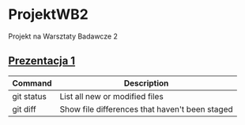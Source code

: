 # ProjektWB2
Projekt na Warsztaty Badawcze 2

## [Prezentacja 1](https://github.com/airi314/ProjektWB2/blob/master/prezentacja1/prezentacja.md)

| Command | Description |
| --- | --- |
| git status | List all new or modified files |
| git diff | Show file differences that haven't been staged |
